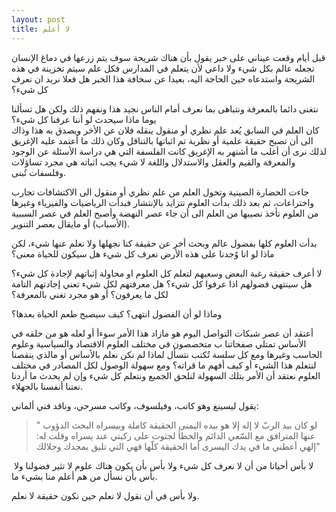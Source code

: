 ```yaml
--- 
layout: post
title: لا أعلم 
---
```



قبل أيام وقعت عيناني على خبر يقول بأن هناك شريحة سوف يتم زرعها في دماغ الإنسان تجعله عالم بكل شيء ولا داعي لأن يتعلم في المدارس فكل علم سيتم تخزينة في هذه الشريحة واستدعاه حين الحاجة اليه، بعيدا عن سخافة هذا الخبر هل فعلا نريد ان نعرف كل شيء؟  


نتغنى دائما بالمعرفة ونتباهى بما نعرف أمام الناس نجيد هذا ونفهم ذلك ولكن هل تسألنا يوما ماذا سيحدث لو أننا عرفنا كل شيء؟  
كان العلم في السابق يُعد علم نظري أو منقول  ينقله فلان عن الأخر ويصدق به هذا وذاك الى أن تصبح حقيقة علمية أو نظرية تم اثباتها بالتناقل وكان ذلك ما أعتمد عليه الإغريق لذلك نرى أن أغلب ما أشتهر به الإغريق كانت الفلسفة التي هي دراسة الأسئلة عن الوجود والمعرفة والقيم والعقل والاستدلال واللغة لا شيء يجب اثباته هي مجرد تساؤلات وفلسفات تُبنى. 

جاءت الحضارة الصينية وتحول العلم من علم نظري أو منقول الى الاكتشافات تجارب واختراعات، ثم بعد ذلك بدأت العلوم تتزايد بالإنتشار فبدأت الرياضيات والفيزياء وغيرها من العلوم تأخذ نصيبها من العلم الى أن جاء عصر النهضة وأصبح  ​العلم في عصر السببية (الأسباب) أو مايقال بعصر التنوير. 

بدأت العلوم كلها بفضول عالم وبحث أخر عن حقيقة كنا نجهلها ولا نعلم عنها شيء، لكن ماذا لو انا  وٌجدنا على هذه الأرض  نعرف كل شيء هل سيكون للحياة معنى؟  

لا أعرف حقيقة رغبة البعض وسعيهم لتعلم كل العلوم او محاولة إثباتهم لإجادة كل شيء؟  
هل سينتهي فضولهم اذا عرفوا كل شيء؟ هل معرفتهم لكل شيء تعني إجادتهم التامة لكل ما يعرفون؟ أو هو مجرد تغني بالمعرفة؟ 

 ​وماذا لو أن الفضول انتهى؟ كيف سيصبح طعم الحياة بعدها؟ 

أعتقد أن عصر شبكات التواصل اليوم هو مازاد هذا الأمر سوءأ أو لعله هو من خلقه في الأساس تمتلي صفحاتنا ب متخصصون في مختلف العلوم الاقتصاد والسياسية وعلوم الحاسب وغيرها 
ومع كل سلسة تُكتب نتسأل لماذا لم نكن نعلم بالأساس أو مالذي ينقصنا لنتعلم هذا الشيء أو كيف أفهم ما قراته؟
​ومع سهولة الوصول لكل المصادر في مختلف العلوم نعتقد أن الأمر بتلك السهولة لنلحق الجميع ونتعلم كل شيء وإن لم يحدث ما أردنا نعتنا أنفسنا بالجهلاء. 
​

يقول ليسينغ وهو كاتب، وفيلسوف، وكاتب مسرحي، وناقد فني ألماني:

>  " لو كان بيد الربّ لا إله إلا هو بيده اليمنى الحقيقة كاملة وبيسراه البحث الدؤوب عنها المترافق مع السّعي الدائم والخطأ لجثوت على ركبتي عند يسراه وقلت له: إلهي أعطني ما في يدك اليسرى أما الحقيقة كلّها فهي التي تليق بمجدك وجلالك" 
​


​
لا بأس أحيانا من أن لا نعرف كل شيء ولا بأس بأن يكون هناك علوم لا تثير فضولنا ولا بأس بأن نسأل من هم أعلم منا بشيء ما. 

ولا بأس في أن نقول لا نعلم حين نكون حقيقة لا نعلم. 
​
